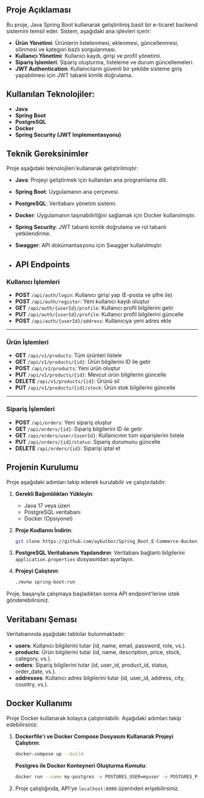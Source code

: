 ## Proje Açıklaması

Bu proje, Java Spring Boot kullanarak geliştirilmiş basit bir e-ticaret backend sistemini temsil eder. Sistem, aşağıdaki ana işlevleri içerir:

- **Ürün Yönetimi**: Ürünlerin listelenmesi, eklenmesi, güncellenmesi, silinmesi ve kategori bazlı sorgulanması.
- **Kullanıcı Yönetimi**: Kullanıcı kaydı, girişi ve profil yönetimi.
- **Sipariş İşlemleri**: Sipariş oluşturma, listeleme ve durum güncellemeleri.
- **JWT Authentication**: Kullanıcıların güvenli bir şekilde sisteme giriş yapabilmesi için JWT tabanlı kimlik doğrulama.

## Kullanılan Teknolojiler:
- **Java**
- **Spring Boot**
- **PostgreSQL**
- **Docker**
- **Spring Security (JWT Implementasyonu)**

## Teknik Gereksinimler

Proje aşağıdaki teknolojileri kullanarak geliştirilmiştir:
- **Java**: Projeyi geliştirmek için kullanılan ana programlama dili.
- **Spring Boot**: Uygulamanın ana çerçevesi.
- **PostgreSQL**: Veritabanı yönetim sistemi.
- **Docker**: Uygulamanın taşınabilirliğini sağlamak için Docker kullanılmıştır.
- **Spring Security**: JWT tabanlı kimlik doğrulama ve rol tabanlı yetkilendirme.
- **Swagger**: API dokümantasyonu için Swagger kullanılmıştır.

- ## API Endpoints

### Kullanıcı İşlemleri
- **POST** `/api/auth/login`: Kullanıcı girişi yap (E-posta ve şifre ile)
- **POST** `/api/auth/register`: Yeni kullanıcı kaydı oluştur
- **GET** `/api/auth/{userId}/profile`: Kullanıcı profil bilgilerini getir
- **PUT** `/api/auth/{userId}/profile`: Kullanıcı profil bilgilerini güncelle
- **POST** `/api/auth/{userId}/address`: Kullanıcıya yeni adres ekle
---
### Ürün İşlemleri
- **GET** `/api/v1/products`: Tüm ürünleri listele
- **GET** `/api/v1/products/{id}`: Ürün bilgilerini ID ile getir
- **POST** `/api/v1/products`: Yeni ürün oluştur
- **PUT** `/api/v1/products/{id}`: Mevcut ürün bilgilerini güncelle
- **DELETE** `/api/v1/products/{id}`: Ürünü sil
- **PUT** `/api/v1/products/{id}/stock`: Ürün stok bilgilerini güncelle
---
### Sipariş İşlemleri
- **POST** `/api/orders`: Yeni sipariş oluştur
- **GET** `/api/orders/{id}`: Sipariş bilgilerini ID ile getir
- **GET** `/api/orders/user/{userId}`: Kullanıcının tüm siparişlerini listele
- **PUT** `/api/orders/{id}/status`: Sipariş durumunu güncelle
- **DELETE** `/api/orders/{id}`: Siparişi iptal et


## Projenin Kurulumu

Proje aşağıdaki adımları takip ederek kurulabilir ve çalıştırılabilir:

1. **Gerekli Bağımlılıkları Yükleyin**:
    - Java 17 veya üzeri
    - PostgreSQL veritabanı
    - Docker (Opsiyonel)

2. **Proje Kodlarını İndirin**:
    ```bash
    git clone https://github.com/aykutbor/Spring_Boot_E-Commerce-BackendApi.git
    ```

3. **PostgreSQL Veritabanını Yapılandırın**:
    Veritabanı bağlantı bilgilerini `application.properties` dosyasından ayarlayın.

4. **Projeyi Çalıştırın**:
    ```bash
    ./mvnw spring-boot:run
    ```

Proje, başarıyla çalışmaya başladıktan sonra API endpoint'lerine istek gönderebilirsiniz.

## Veritabanı Şeması

Veritabanında aşağıdaki tablolar bulunmaktadır:
- **users**: Kullanıcı bilgilerini tutar (id, name, email, password, role, vs.).
- **products**: Ürün bilgilerini tutar (id, name, description, price, stock, category, vs.).
- **orders**: Sipariş bilgilerini tutar (id, user_id, product_id, status, order_date, vs.).
- **addresses**: Kullanıcı adres bilgilerini tutar (id, user_id, address, city, country, vs.).

## Docker Kullanımı

Proje Docker kullanarak kolayca çalıştırılabilir. Aşağıdaki adımları takip edebilirsiniz:

1. **Dockerfile'ı ve Docker Compose Dosyasını Kullanarak Projeyi Çalıştırın**:
    ```bash
    docker-compose up --build
    ```
    **Postgres ile Docker Konteyneri Oluşturma Komutu**:
     ```bash
    docker run --name my-postgres -e POSTGRES_USER=myuser -e POSTGRES_PASSWORD=mypassword -e POSTGRES_DB=mydatabase -p 5432:5432 -d postgres
    ```

2. Proje çalıştığında, API'ye `localhost:8080` üzerinden erişebilirsiniz.





  

